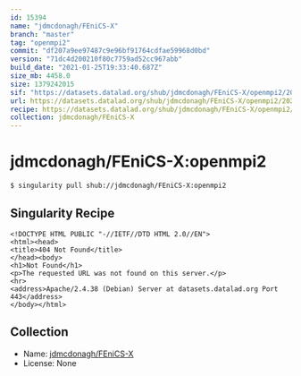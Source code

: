 ```yaml
---
id: 15394
name: "jdmcdonagh/FEniCS-X"
branch: "master"
tag: "openmpi2"
commit: "df207a9ee97487c9e96bf91764cdfae59968d0bd"
version: "71dc4d200210f80c7759ad52cc967abb"
build_date: "2021-01-25T19:33:40.687Z"
size_mb: 4458.0
size: 1379242015
sif: "https://datasets.datalad.org/shub/jdmcdonagh/FEniCS-X/openmpi2/2021-01-25-df207a9e-71dc4d20/71dc4d200210f80c7759ad52cc967abb.sif"
url: https://datasets.datalad.org/shub/jdmcdonagh/FEniCS-X/openmpi2/2021-01-25-df207a9e-71dc4d20/
recipe: https://datasets.datalad.org/shub/jdmcdonagh/FEniCS-X/openmpi2/2021-01-25-df207a9e-71dc4d20/Singularity
collection: jdmcdonagh/FEniCS-X
---
```


# jdmcdonagh/FEniCS-X:openmpi2

```bash
$ singularity pull shub://jdmcdonagh/FEniCS-X:openmpi2
```

## Singularity Recipe

```singularity
<!DOCTYPE HTML PUBLIC "-//IETF//DTD HTML 2.0//EN">
<html><head>
<title>404 Not Found</title>
</head><body>
<h1>Not Found</h1>
<p>The requested URL was not found on this server.</p>
<hr>
<address>Apache/2.4.38 (Debian) Server at datasets.datalad.org Port 443</address>
</body></html>
```

## Collection

 - Name: [jdmcdonagh/FEniCS-X](https://github.com/jdmcdonagh/FEniCS-X)
 - License: None

